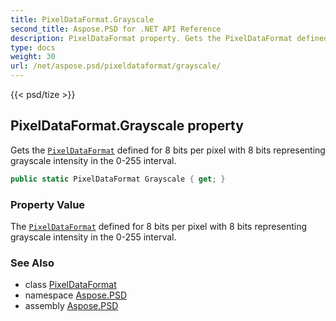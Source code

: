 ```yaml
---
title: PixelDataFormat.Grayscale
second_title: Aspose.PSD for .NET API Reference
description: PixelDataFormat property. Gets the PixelDataFormat defined for 8 bits per pixel with 8 bits representing grayscale intensity in the 0255 interval
type: docs
weight: 30
url: /net/aspose.psd/pixeldataformat/grayscale/
---
```

{{< psd/tize >}}
## PixelDataFormat.Grayscale property

Gets the [`PixelDataFormat`](../) defined for 8 bits per pixel with 8 bits representing grayscale intensity in the 0-255 interval.

```csharp
public static PixelDataFormat Grayscale { get; }
```

### Property Value

The [`PixelDataFormat`](../) defined for 8 bits per pixel with 8 bits representing grayscale intensity in the 0-255 interval.

### See Also

* class [PixelDataFormat](../)
* namespace [Aspose.PSD](../../pixeldataformat/)
* assembly [Aspose.PSD](../../../)


